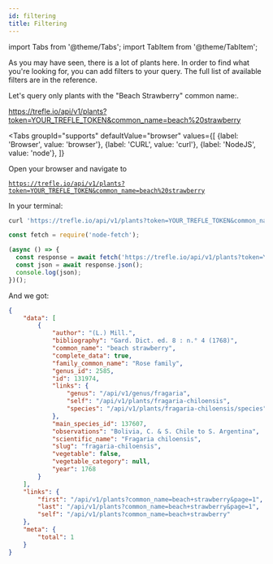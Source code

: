 ```yaml
---
id: filtering
title: Filtering
---
```

import Tabs from '@theme/Tabs';
import TabItem from '@theme/TabItem';


As you may have seen, there is a lot of plants here. In order to find what you're looking for, you can add filters to your query. The full list of available filters are in the reference.

Let's query only plants with the "Beach Strawberry" common name:.

https://trefle.io/api/v1/plants?token=YOUR_TREFLE_TOKEN&common_name=beach%20strawberry


<Tabs
  groupId="supports"
  defaultValue="browser"
  values={[
    {label: 'Browser', value: 'browser'},
    {label: 'CURL', value: 'curl'},
    {label: 'NodeJS', value: 'node'},
  ]}
>
<TabItem value="browser">

Open your browser and navigate to

[`https://trefle.io/api/v1/plants?token=YOUR_TREFLE_TOKEN&common_name=beach%20strawberry`](https://trefle.io/api/v1/plants?token=YOUR_TREFLE_TOKEN&common_name=beach%20strawberry)

</TabItem>
<TabItem value="curl">

In your terminal:

```bash
curl 'https://trefle.io/api/v1/plants?token=YOUR_TREFLE_TOKEN&common_name=beach%20strawberry'
```

</TabItem>
<TabItem value="node">

```js
const fetch = require('node-fetch');

(async () => {
  const response = await fetch('https://trefle.io/api/v1/plants?token=YOUR_TREFLE_TOKEN&common_name=beach%20strawberry');
  const json = await response.json();
  console.log(json);
})();
```

</TabItem>
</Tabs>


And we got:


```json
{
    "data": [
        {
            "author": "(L.) Mill.",
            "bibliography": "Gard. Dict. ed. 8 : n.° 4 (1768)",
            "common_name": "beach strawberry",
            "complete_data": true,
            "family_common_name": "Rose family",
            "genus_id": 2585,
            "id": 131974,
            "links": {
                "genus": "/api/v1/genus/fragaria",
                "self": "/api/v1/plants/fragaria-chiloensis",
                "species": "/api/v1/plants/fragaria-chiloensis/species"
            },
            "main_species_id": 137607,
            "observations": "Bolivia, C. & S. Chile to S. Argentina",
            "scientific_name": "Fragaria chiloensis",
            "slug": "fragaria-chiloensis",
            "vegetable": false,
            "vegetable_category": null,
            "year": 1768
        }
    ],
    "links": {
        "first": "/api/v1/plants?common_name=beach+strawberry&page=1",
        "last": "/api/v1/plants?common_name=beach+strawberry&page=1",
        "self": "/api/v1/plants?common_name=beach+strawberry"
    },
    "meta": {
        "total": 1
    }
}
```
